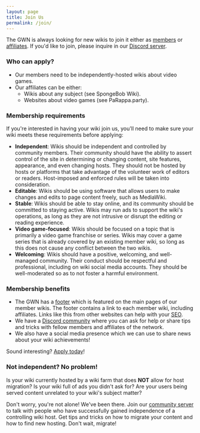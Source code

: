 ```yaml
---
layout: page
title: Join Us
permalink: /join/
---
```



The GWN is always looking for new wikis to join it either as [members]({{site.baseurl}}/members) or [affiliates]({{site.baseurl}}/affiliates). If you'd like to join, please inquire in our [Discord server](https://discord.com/invite/pCfH7uk9jh).

### Who can apply?
- Our members need to be independently-hosted wikis about video games.
- Our affiliates can be either:
    - Wikis about any subject (see SpongeBob Wiki).
    - Websites about video games (see PaRappa.party).

### Membership requirements

If you're interested in having your wiki join us, you'll need to make sure your wiki meets these requirements before applying:

- **Independent**: Wikis should be independent and controlled by community members. Their community should have the ability to assert control of the site in determining or changing content, site features, appearance, and even changing hosts. They should not be hosted by hosts or platforms that take advantage of the volunteer work of editors or readers. Host-imposed and enforced rules will be taken into consideration.
- **Editable**: Wikis should be using software that allows users to make changes and edits to page content freely, such as MediaWiki.
- **Stable**: Wikis should be able to stay online, and its community should be committed to staying active. Wikis may run ads to support the wiki's operations, as long as they are not intrusive or disrupt the editing or reading experience.
- **Video game-focused**: Wikis should be focused on a topic that is primarily a video game franchise or series. Wikis may cover a game series that is already covered by an existing member wiki, so long as this does not cause any conflict between the two wikis.
- **Welcoming**: Wikis should have a positive, welcoming, and well-managed community. Their conduct should be respectful and professional, including on wiki social media accounts. They should be well-moderated so as to not foster a harmful environment.

### Membership benefits
- The GWN has a [footer](https://banjokazooiewiki.com/wiki/Template:Gaming_Wiki_Network) which is featured on the main pages of our member wikis. The footer contains a link to each member wiki, including affiliates. Links like this from other websites can help with your [SEO](https://en.wikipedia.org/wiki/Search_engine_optimization).
- We have a [Discord community](https://discord.com/invite/pCfH7uk9jh) where you can ask for help or share tips and tricks with fellow members and affiliates of the network.
- We also have a social media presence which we can use to share news about your wiki achievements!

Sound interesting? [Apply today](https://discord.com/invite/pCfH7uk9jh)!

### Not independent? No problem!
Is your wiki currently hosted by a wiki farm that does **NOT** allow for host migration? Is your wiki full of ads you didn't ask for? Are your users being served content unrelated to your wiki's subject matter? 

Don't worry, you're not alone! We've been there. Join our [community server](https://discord.com/invite/pCfH7uk9jh) to talk with people who have successfully gained independence of a controlling wiki host. Get tips and tricks on how to migrate your content and how to find new hosting. Don't wait, migrate!
